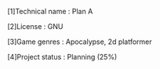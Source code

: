 [1]Technical name : Plan A

[2]License : GNU

[3]Game genres : Apocalypse, 2d platformer

[4]Project status : Planning (25%)
